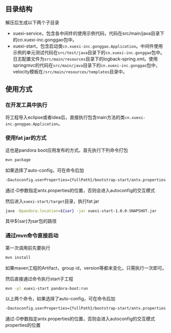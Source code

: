 ## 目录结构
解压后生成以下两个子目录

* xuexi-service，包含各中间件的使用示例代码，代码在src/main/java目录下的cn.xuexi-inc.gonggao包中。
* xuexi-start，包含启动类`cn.xuexi-inc.gonggao.Application`。中间件使用示例的单元测试代码在`src/test/java`目录下的`cn.xuexi-inc.gonggao`包中。日志配置文件为`src/main/resources`目录下的logback-spring.xml。使用springmvc的代码在`src/main/java`目录下的`cn.xuexi-inc.gonggao`包中，velocity模板在`/src/main/resources/templates`目录中。

## 使用方式
### 在开发工具中执行
将工程导入eclipse或者idea后，直接执行包含main方法的类`cn.xuexi-inc.gonggao.Application`。

### 使用fat jar的方式
这也是pandora boot应用发布的方式。首先执行下列命令打包
   
```sh
mvn package
```

如果选择了auto-config，可在命令后加

```sh 
-Dautoconfig.userProperties={fullPath}/bootstrap-start/antx.properties
```

通过-D参数指定antx.properties的位置，否则会进入autoconfig的交互模式

然后进入`xuexi-start/target`目录，执行fat jar

```sh
java -Dpandora.location=${sar} -jar xuexi-start-1.0.0-SNAPSHOT.jar
```

其中${sar}为sar包的路径

### 通过mvn命令直接启动
第一次调用前先要执行

```sh
mvn install
```

如果maven工程的Artifact，group id，version等都未变化，只需执行一次即可。

然后直接通过命令执行start子工程

```sh
mvn -pl xuexi-start pandora-boot:run
```

以上两个命令，如果选择了auto-config，可在命令后加

```sh 
-Dautoconfig.userProperties={fullPath}/bootstrap-start/antx.properties
```

通过-D参数指定antx.properties的位置，否则会进入autoconfig的交互模式properties的位置
